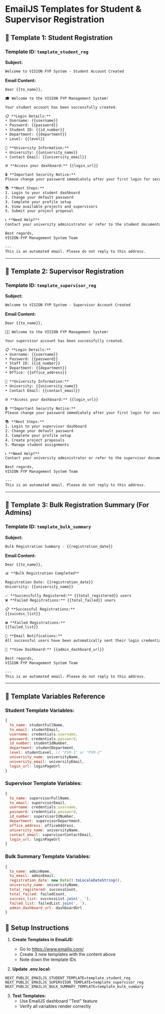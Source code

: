 # EmailJS Templates for Student & Supervisor Registration

## 📧 Template 1: Student Registration

### Template ID: `template_student_reg`

**Subject:**
```
Welcome to VISION FYP System - Student Account Created
```

**Email Content:**
```html
Dear {{to_name}},

🎓 Welcome to the VISION FYP Management System!

Your student account has been successfully created.

📋 **Login Details:**
• Username: {{username}}
• Password: {{password}}
• Student ID: {{id_number}}
• Department: {{department}}
• Level: {{level}}

🏫 **University Information:**
• University: {{university_name}}
• Contact Email: {{university_email}}

🌐 **Access your dashboard:** {{login_url}}

🔒 **Important Security Notice:**
Please change your password immediately after your first login for security purposes.

📚 **Next Steps:**
1. Login to your student dashboard
2. Change your default password
3. Complete your profile setup
4. View available projects and supervisors
5. Submit your project proposal

📞 **Need Help?**
Contact your university administrator or refer to the student documentation.

Best regards,
VISION FYP Management System Team

---
This is an automated email. Please do not reply to this address.
```

---

## 📧 Template 2: Supervisor Registration

### Template ID: `template_supervisor_reg`

**Subject:**
```
Welcome to VISION FYP System - Supervisor Account Created
```

**Email Content:**
```html
Dear {{to_name}},

👨‍🏫 Welcome to the VISION FYP Management System!

Your supervisor account has been successfully created.

📋 **Login Details:**
• Username: {{username}}
• Password: {{password}}
• Staff ID: {{id_number}}
• Department: {{department}}
• Office: {{office_address}}

🏫 **University Information:**
• University: {{university_name}}
• Contact Email: {{contact_email}}

🌐 **Access your dashboard:** {{login_url}}

🔒 **Important Security Notice:**
Please change your password immediately after your first login for security purposes.

📚 **Next Steps:**
1. Login to your supervisor dashboard
2. Change your default password
3. Complete your profile setup
4. Create project proposals
5. Manage student assignments

📞 **Need Help?**
Contact your university administrator or refer to the supervisor documentation.

Best regards,
VISION FYP Management System Team

---
This is an automated email. Please do not reply to this address.
```

---

## 📧 Template 3: Bulk Registration Summary (For Admins)

### Template ID: `template_bulk_summary`

**Subject:**
```
Bulk Registration Summary - {{registration_date}}
```

**Email Content:**
```html
Dear {{to_name}},

📊 **Bulk Registration Completed**

Registration Date: {{registration_date}}
University: {{university_name}}

✅ **Successfully Registered:** {{total_registered}} users
❌ **Failed Registrations:** {{total_failed}} users

📋 **Successful Registrations:**
{{success_list}}

❌ **Failed Registrations:**
{{failed_list}}

📧 **Email Notifications:**
All successful users have been automatically sent their login credentials via email.

🔗 **View Dashboard:** {{admin_dashboard_url}}

Best regards,
VISION FYP Management System Team

---
This is an automated email. Please do not reply to this address.
```

---

## 🔧 Template Variables Reference

### Student Template Variables:
```javascript
{
  to_name: studentFullName,
  to_email: studentEmail,
  username: credentials.username,
  password: credentials.password,
  id_number: studentIdNumber,
  department: studentDepartment,
  level: studentLevel, // "PSM-1" or "PSM-2"
  university_name: universityName,
  university_email: universityEmail,
  login_url: loginPageUrl
}
```

### Supervisor Template Variables:
```javascript
{
  to_name: supervisorFullName,
  to_email: supervisorEmail,
  username: credentials.username,
  password: credentials.password,
  id_number: supervisorIdNumber,
  department: supervisorDepartment,
  office_address: officeAddress,
  university_name: universityName,
  contact_email: supervisorContactEmail,
  login_url: loginPageUrl
}
```

### Bulk Summary Template Variables:
```javascript
{
  to_name: adminName,
  to_email: adminEmail,
  registration_date: new Date().toLocaleDateString(),
  university_name: universityName,
  total_registered: successCount,
  total_failed: failedCount,
  success_list: successList.join(', '),
  failed_list: failedList.join(', '),
  admin_dashboard_url: dashboardUrl
}
```

## 📝 Setup Instructions

1. **Create Templates in EmailJS:**
   - Go to https://www.emailjs.com/
   - Create 3 new templates with the content above
   - Note down the template IDs

2. **Update .env.local:**
```env
NEXT_PUBLIC_EMAILJS_STUDENT_TEMPLATE=template_student_reg
NEXT_PUBLIC_EMAILJS_SUPERVISOR_TEMPLATE=template_supervisor_reg
NEXT_PUBLIC_EMAILJS_BULK_SUMMARY_TEMPLATE=template_bulk_summary
```

3. **Test Templates:**
   - Use EmailJS dashboard "Test" feature
   - Verify all variables render correctly
